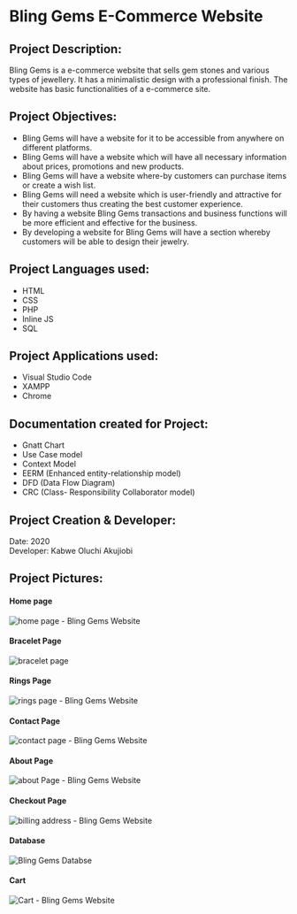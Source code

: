 # Bling Gems E-Commerce Website

## Project Description:
Bling Gems is a e-commerce website that sells gem stones and various types of jewellery. It has a minimalistic design with a professional finish. The website has basic functionalities of a e-commerce site. 

## Project Objectives:
- Bling Gems will have a website for it to be accessible from anywhere on different
platforms.
- Bling Gems will have a website which will have all necessary information about
prices, promotions and new products.
- Bling Gems will have a website where-by customers can purchase items or create a
wish list.
- Bling Gems will need a website which is user-friendly and attractive for their
customers thus creating the best customer experience.
- By having a website Bling Gems transactions and business functions will be more
efficient and effective for the business.
- By developing a website for Bling Gems will have a section whereby customers will
be able to design their jewelry. 

## Project Languages used:
- HTML
- CSS
- PHP
- Inline JS
- SQL

## Project Applications used:
- Visual Studio Code
- XAMPP
- Chrome

## Documentation created for Project:
- Gnatt Chart
- Use Case model
- Context Model
- EERM (Enhanced entity-relationship model)
- DFD (Data Flow Diagram)
- CRC (Class- Responsibility Collaborator model)

## Project Creation & Developer:
Date: 2020         
Developer: Kabwe Oluchi Akujiobi

## Project Pictures: 
#### Home page 
![home page - Bling Gems Website](https://user-images.githubusercontent.com/87300004/193782862-afe796b6-db19-41b9-ac8c-30b359b46ec0.PNG)

#### Bracelet Page
![bracelet page](https://user-images.githubusercontent.com/87300004/193785778-da63d067-a421-4801-87f3-f8db2ea365a0.PNG)

#### Rings Page 
![rings page - Bling Gems Website](https://user-images.githubusercontent.com/87300004/193785903-2eb4e4c4-44f4-4da6-a615-6e4e053f8b86.PNG)

#### Contact Page 
![contact page - Bling Gems Website](https://user-images.githubusercontent.com/87300004/193786023-c29fc3e2-9762-4e73-b070-b9965dce88e8.PNG)

#### About Page 
![about Page - Bling Gems Website](https://user-images.githubusercontent.com/87300004/193786170-6fc40416-12c4-49f8-88b2-dcbd852a510a.PNG)

#### Checkout Page
![billing address - Bling Gems Website](https://user-images.githubusercontent.com/87300004/193786303-11550418-dee0-44c6-b8ae-fe96c36764fc.PNG)

#### Database
![Bling Gems Databse](https://user-images.githubusercontent.com/87300004/193786307-eef78cf6-a422-4730-8116-95d3fd8832cb.PNG)

#### Cart 
![Cart - Bling Gems Website](https://user-images.githubusercontent.com/87300004/193786309-4a2fd508-2b39-468d-b7e0-c73f8b8e3f80.PNG)

